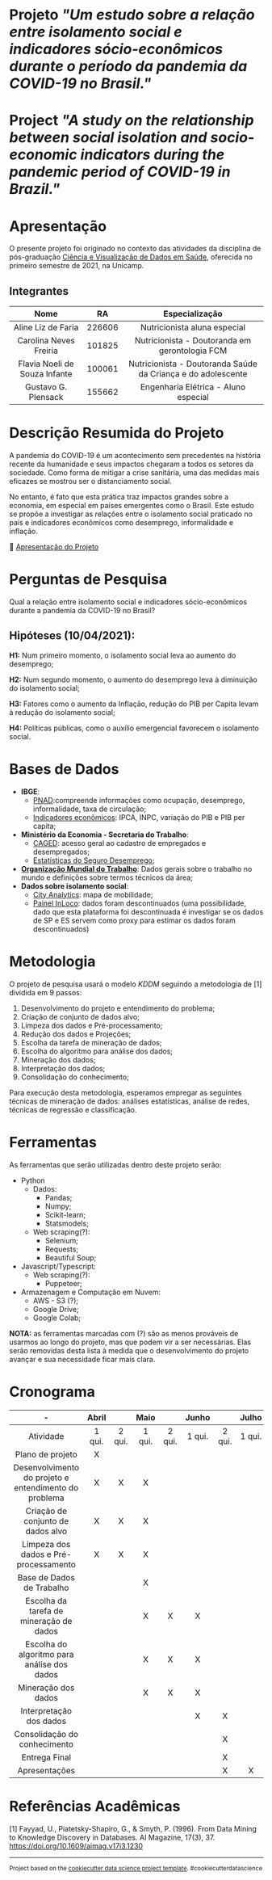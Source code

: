 # Projeto _"Um estudo sobre a relação entre isolamento social e indicadores sócio-econômicos durante o período da pandemia da COVID-19 no Brasil."_

# Project _"A study on the relationship between social isolation and socio-economic indicators during the pandemic period of COVID-19 in Brazil."_

# Apresentação

O presente projeto foi originado no contexto das atividades da disciplina de pós-graduação [Ciência e Visualização de Dados em Saúde](https://github.com/datasci4health/home), oferecida no primeiro semestre de 2021, na Unicamp.

## Integrantes

|              Nome             	|   RA   	|                        Especialização                        	|
|:-----------------------------:	|:------:	|:------------------------------------------------------------:	|
| Aline Liz de Faria            	| 226606 	| Nutricionista aluna especial                                 	|
| Carolina Neves Freiria        	| 101825 	| Nutricionista - Doutoranda em gerontologia FCM               	|
| Flavia Noeli de Souza Infante 	| 100061 	| Nutricionista - Doutoranda Saúde da Criança e do adolescente 	|
| Gustavo G. Plensack           	| 155662 	| Engenharia Elétrica - Aluno especial                         	|

# Descrição Resumida do Projeto
A pandemia do COVID-19 é um acontecimento sem precedentes na história recente da humanidade e seus impactos chegaram a todos os setores da sociedade. Como forma de mitigar a crise sanitária, uma das medidas mais eficazes se mostrou ser o distanciamento social.

No entanto, é fato que esta prática traz impactos grandes sobre a economia, em especial em países emergentes como o Brasil. Este estudo se propõe a investigar as relações entre o isolamento social praticado no país e indicadores econômicos como desemprego, informalidade e inflação. 

🎥 [Apresentação do Projeto](https://drive.google.com/file/d/1r17x60hF7Gx_e8v6M-6V-O7QfEi8iRQL/view?usp=sharing)

# Perguntas de Pesquisa
Qual a relação entre isolamento social e indicadores sócio-econômicos durante a pandemia da COVID-19 no Brasil?

## Hipóteses (10/04/2021):
**H1:** Num primeiro momento, o isolamento social leva ao aumento do desemprego;

**H2:** Num segundo momento, o aumento do desemprego leva à diminuição do isolamento social;

**H3:** Fatores como o aumento da Inflação, redução do PIB per Capita levam à redução do isolamento social;

**H4:** Políticas públicas, como o auxílio emergencial favorecem o isolamento social.

# Bases de Dados

* **IBGE**:
    * [PNAD](https://www.ibge.gov.br/estatisticas/sociais/educacao/9127-pesquisa-nacional-por-amostra-de-domicilios.html?=&t=o-que-e):compreende informações como ocupação, desemprego, informalidade, taxa de circulação;
    * [Indicadores econômicos](https://www.ibge.gov.br/estatisticas/economicas/precos-e-custos/9256-indice-nacional-de-precos-ao-consumidor-amplo.html?=&t=resultados): IPCA, INPC, variação do PIB e PIB per capita;
* **Ministério da Economia - Secretaria do Trabalho**:
    * [CAGED](https://www.gov.br/trabalho/pt-br/assuntos/empregador/caged): acesso geral ao cadastro de empregados e desempregados;
    * [Estatísticas do Seguro Desemprego](http://pdet.mte.gov.br/images/Seguro-Desemprego/202103/1-Apresenta%C3%A7%C3%A3o_Dados%20SD_mensal_Mar%C3%A7o_2021.pdf);
* [**Organização Mundial do Trabalho**](https://ilostat.ilo.org/): Dados gerais sobre o trabalho no mundo e definições sobre termos técnicos da área;
* **Dados sobre isolamento social**:
    * [City Analytics](https://www.enelx.com/br/pt/para-cidades/dashboard-covid-19): mapa de mobilidade;
    * [Painel InLoco](https://mapabrasileirodacovid.inloco.com.br/pt/): dados foram descontinuados (uma possibilidade, dado que esta plataforma foi descontinuada é investigar se os dados de SP e ES servem como proxy para estimar os dados foram descontinuados)

 

# Metodologia
O projeto de pesquisa usará o modelo _KDDM_ seguindo a metodologia de [1] dividida em 9 passos:

1. Desenvolvimento do projeto e entendimento do problema; 
2. Criação de conjunto de dados alvo;
3. Limpeza dos dados e Pré-processamento;
4. Redução dos dados e Projeções;
5. Escolha da tarefa de mineração de dados;
6. Escolha do algoritmo para análise dos dados;
7. Mineração dos dados;
8. Interpretação dos dados;
9. Consolidação do conhecimento;

Para execução desta metodologia, esperamos empregar as seguintes técnicas de mineração de dados: análises estatísticas, análise de redes, técnicas de regressão e classificação.

# Ferramentas

As ferramentas que serão utilizadas dentro deste projeto serão:
* Python
    * Dados:
        * Pandas;
        * Numpy;
        * Scikit-learn;
        * Statsmodels;
    * Web scraping(?):
        * Selenium;
        * Requests;
        * Beautiful Soup;
* Javascript/Typescript:
    * Web scraping(?):
        * Puppeteer;
* Armazenagem e Computação em Nuvem:
    * AWS - S3 (?);
    * Google Drive;
    * Google Colab;

**NOTA:** as ferramentas marcadas com (?) são as menos prováveis de usarmos ao longo do projeto, mas que podem vir a ser necessárias. Elas serão removidas desta lista à medida que o desenvolvimento do projeto avançar e sua necessidade ficar mais clara.

# Cronograma
|                           -                           	|  Abril 	||  Maio  	||  Junho 	||  Julho 	|
|:-----------------------------------------------------:	|:------:	|:------:	|:------:	|:------:	|:------:	|:------:	|:------:	|
|                       Atividade                       	| 1 qui. 	| 2 qui. 	| 1 qui. 	| 2 qui. 	| 1 qui. 	| 2 qui. 	| 1 qui. 	|
| Plano de projeto                                      	|    X   	|        	|        	|        	|        	|        	|        	|
| Desenvolvimento do projeto e entendimento do problema 	|    X   	|    X   	|    X   	|        	|        	|        	|        	|
| Criação de conjunto de dados alvo                     	|    X   	|    X   	|    X   	|        	|        	|        	|        	|
| Limpeza dos dados e Pré-processamento                 	|    X   	|    X   	|    X   	|        	|        	|        	|        	|
| Base de Dados de Trabalho                             	|        	|        	|    X   	|        	|        	|        	|        	|
| Escolha da tarefa de mineração de dados               	|        	|        	|    X   	|    X   	|    X   	|        	|        	|
| Escolha do algoritmo para análise dos dados           	|        	|        	|    X   	|    X   	|    X   	|        	|        	|
| Mineração dos dados                                   	|        	|        	|    X   	|    X   	|    X   	|        	|        	|
| Interpretação dos dados                               	|        	|        	|        	|        	|    X   	|    X   	|        	|
| Consolidação do conhecimento                          	|        	|        	|        	|        	|        	|    X   	|        	|
| Entrega Final                                         	|        	|        	|        	|        	|        	|    X   	|        	|
| Apresentações                                         	|        	|        	|        	|        	|        	|    X   	|    X   	|

# Referências Acadêmicas
[1] Fayyad, U., Piatetsky-Shapiro, G., & Smyth, P. (1996). From Data Mining to Knowledge Discovery in Databases. AI Magazine, 17(3), 37. https://doi.org/10.1609/aimag.v17i3.1230

----
<p><small>Project based on the <a target="_blank" href="https://drivendata.github.io/cookiecutter-data-science/">cookiecutter data science project template</a>. #cookiecutterdatascience</small></p>
